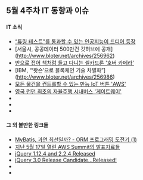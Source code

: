 ## 5월 4주차 IT 동향과 이슈

#### IT 소식
- [“튜링 테스트”를 통과할 수 있는 인공지능이 드디어 등장](https://www.facebook.com/etisnu/videos/1218623138172509/)
- [서울시, 공공데이터 500만건 깃허브에 공개] (http://www.bloter.net/archives/256962)
- [반으로 접어 책처럼 들고 다니는 셀카드론 '호버 카메라'](http://bizion.mk.co.kr/bbs/board.php?bo_table=mk_idea&wr_id=789)
- [IBM, “‘왓슨’으로 블록체인 기술 차별화”] (http://www.bloter.net/archives/256986)
- [모든 물건을 컨트롤할 수 있는 만능 IoT 버튼 'AWS'](http://bizion.mk.co.kr/bbs/board.php?bo_table=mk_idea&wr_id=797)
- [영국 런던 최초의 자율주행 시내버스 '게이트웨이'](http://bizion.mk.co.kr/bbs/board.php?bo_table=mk_idea&wr_id=798)
- []()
- []()
- []()

#### 그 외 볼만한 링크들
- [MyBatis, 과연 최선일까? - ORM 프로그래밍 도전기 (1)](http://blog.naver.com/PostView.nhn?blogId=tmondev&logNo=220716997908&redirect=Dlog&widgetTypeCall=true)
- [지난 5월 17일 열린 AWS Summit의 발표자료들](http://www.slideshare.net/awskorea/presentations)
- [jQuery 1.12.4 and 2.2.4 Released](http://blog.jquery.com/2016/05/20/jquery-1-12-4-and-2-2-4-released/)
- [jQuery 3.0 Release Candidate…Released!](http://blog.jquery.com/2016/05/20/jquery-3-0-release-candidate-released/)
- []()
- []()

